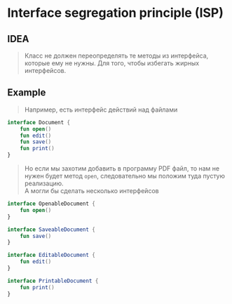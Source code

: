 # Interface segregation principle (ISP)

## IDEA
> Класс не должен переопределять те методы из интерфейса, которые ему не нужны. Для того, чтобы избегать
> жирных интерфейсов.

## Example
> Например, есть интерфейс действий над файлами
```kotlin
interface Document {
    fun open()
    fun edit()
    fun save()
    fun print()
}
```
> Но если мы захотим добавить в программу PDF файл, то нам не нужен будет метод `open`, следовательно мы положим туда
> пустую реализацию.\
> А могли бы сделать несколько интерфейсов
```kotlin
interface OpenableDocument {
    fun open()
}

interface SaveableDocument {
    fun save()
}

interface EditableDocument {
    fun edit()
}

interface PrintableDocument {
    fun print()
}
```
